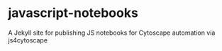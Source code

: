 # javascript-notebooks
A Jekyll site for publishing JS notebooks for Cytoscape automation via js4cytoscape

